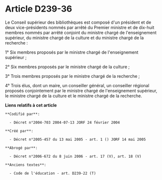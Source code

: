 # Article D239-36

Le Conseil supérieur des bibliothèques est composé d'un président et de deux vice-présidents nommés par arrêté du Premier
ministre et de dix-huit membres nommés par arrêté conjoint du ministre chargé de l'enseignement supérieur, du ministre chargé
de la culture et du ministre chargé de la recherche :

1° Six membres proposés par le ministre chargé de l'enseignement supérieur ;

2° Six membres proposés par le ministre chargé de la culture ;

3° Trois membres proposés par le ministre chargé de la recherche ;

4° Trois élus, dont un maire, un conseiller général, un conseiller régional proposés conjointement par le ministre chargé de
l'enseignement supérieur, le ministre chargé de la culture et le ministre chargé de la recherche.

**Liens relatifs à cet article**

	**Codifié par**:

	  - Décret n°2004-703 2004-07-13 JORF 24 février 2004

	**Créé par**:

	  - Décret n°2005-457 du 13 mai 2005 - art. 1 () JORF 14 mai 2005

	**Abrogé par**:

	  - Décret n°2006-672 du 8 juin 2006 - art. 17 (V), art. 18 (V)

	**Anciens textes**:

	  - Code de l'éducation - art. D239-22 (T)
